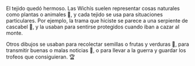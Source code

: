 El tejido quedó hermoso. Las Wichís suelen representar cosas naturales como plantas o animales :sunflower:, y cada tejido se usa para situaciones particulares. Por ejemplo, la trama que hiciste se parece a una serpiente de cascabel :snake:, y la usaban para sentirse protegidos cuando iban a cazar al monte. 

Otros dibujos se usaban para recolectar semillas o frutas y verduras :watermelon:, para transmitir buenas o malas noticias :newspaper:, o para llevar a la guerra y guardar los trofeos que consiguieran. :trophy:

